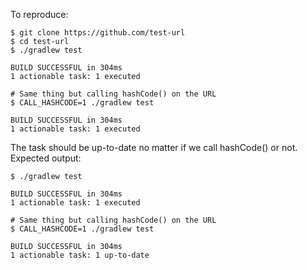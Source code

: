 

To reproduce:

```
$ git clone https://github.com/test-url
$ cd test-url
$ ./gradlew test 

BUILD SUCCESSFUL in 304ms
1 actionable task: 1 executed

# Same thing but calling hashCode() on the URL
$ CALL_HASHCODE=1 ./gradlew test 

BUILD SUCCESSFUL in 304ms
1 actionable task: 1 executed
```

The task should be up-to-date no matter if we call hashCode() or not. Expected output:

```
$ ./gradlew test 

BUILD SUCCESSFUL in 304ms
1 actionable task: 1 executed

# Same thing but calling hashCode() on the URL
$ CALL_HASHCODE=1 ./gradlew test 

BUILD SUCCESSFUL in 304ms
1 actionable task: 1 up-to-date
```